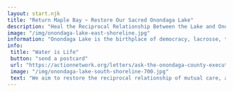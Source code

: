 ```yaml
---
layout: start.njk
title: "Return Maple Bay ~ Restore Our Sacred Onondaga Lake"
description: "Heal the Reciprocal Relationship Between the Lake and Onondaga Nation #Lakeback"
image: "/img/onondaga-lake-east-shoreline.jpg"
information: "Onondaga Lake is the birthplace of democracy, lacrosse, the women's movement, and more. This lake is the ancestral home of the Onondaga Nation and the Haudenosaunee Confederacy. The United States agreed that the lake would always belong to the Onondaga Nation and the Haudenosaunee Confederacy with the 1794 Canandaigua treaty."
info: 
 title: "Water is Life"
 button: "send a postcard"
 url: "https://actionnetwork.org/letters/ask-the-onondaga-county-executive-to-keep-his-promise-to-return-maple-bay"
 image: "/img/onondaga-lake-south-shoreline-700.jpg"
 text: "We aim to restore the reciprocal relationship of mutual care, amongst Onondaga Lake, all its inhabitants, and Onondaga Nation beginning with the return of Maple Bay."
---
```

